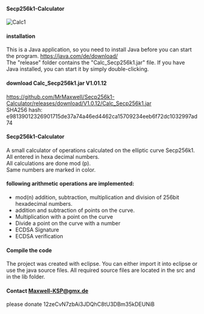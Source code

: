 #### Secp256k1-Calculator
![Calc1](https://user-images.githubusercontent.com/34688939/68996640-257c1d00-089d-11ea-960b-4a55e3ef7781.png)

#### installation
This is a Java application, so you need to install Java before you can start the program.
https://java.com/de/download/
<br>The "release" folder contains the "Calc_Secp256k1.jar" file.
If you have Java installed, you can start it by simply double-clicking.

#### download Calc_Secp256k1.jar  V1.01.12
https://github.com/MrMaxweII/Secp256k1-Calculator/releases/download/V1.0.12/Calc_Secp256k1.jar
<br>SHA256 hash:  e98139012326901715de37a74a46ed4462ca15709234eeb6f72dc1032997ad74

#### Secp256k1-Calculator
A small calculator of operations calculated on the elliptic curve Secp256k1.
<br> All entered in hexa decimal numbers.
<br>All calculations are done mod (p).
<br>Same numbers are marked in color.

#### following arithmetic operations are implemented:
- mod(n) addition, subtraction, multiplication and division of 256bit hexadecimal numbers.  
- addition and subtraction of points on the curve. 
- Multiplication with a point on the curve
- Divide a point on the curve with a number
- ECDSA Signature 
- ECDSA verification

#### Compile the code
The project was created with eclipse.
You can either import it into eclipse or use the java source files.
All required source files are located in the src and in the lib folder.

#### Contact Maxwell-KSP@gmx.de
please donate 12zeCvN7zbAi3JDQhC8tU3DBm35kDEUNiB
